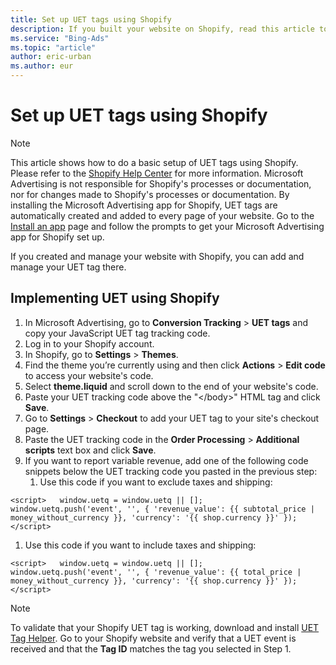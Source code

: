 ```yaml
---
title: Set up UET tags using Shopify
description: If you built your website on Shopify, read this article to learn how to set up UET tags on it.
ms.service: "Bing-Ads"
ms.topic: "article"
author: eric-urban
ms.author: eur
---
```


# Set up UET tags using Shopify

> [!NOTE]
> This article shows how to do a basic setup of UET tags using Shopify. Please refer to the [Shopify Help Center](https://go.microsoft.com/fwlink?LinkId=2010843) for more information.
> Microsoft Advertising is not responsible for Shopify's processes or documentation, nor for changes made to Shopify's processes or documentation.
> By installing the Microsoft Advertising  app for Shopify, UET tags are automatically created and added to every page of your website. Go to the [Install an app](https://go.microsoft.com/fwlink?LinkId=2109447) page and follow the prompts to get your Microsoft Advertising  app for Shopify set up.

If you created and manage your website with Shopify, you can add and manage your UET tag there.

## Implementing UET using Shopify

1. In Microsoft Advertising, go to **Conversion Tracking**&nbsp;&gt;&nbsp;**UET tags** and copy your JavaScript UET tag tracking code.
1. Log in to your Shopify account.
1. In Shopify, go to **Settings**&nbsp;&gt;&nbsp;**Themes**.
1. Find the theme you’re currently using and then click **Actions**&nbsp;&gt;&nbsp;**Edit code** to access your website's code.
1. Select **theme.liquid** and scroll down to the end of your website's code.
1. Paste your UET tracking code above the "&lt;/body&gt;" HTML tag and click **Save**.
1. Go to **Settings**&nbsp;&gt;&nbsp;**Checkout** to add your UET tag to your site's checkout page.
1. Paste the UET tracking code in the **Order Processing**&nbsp;&gt;&nbsp;**Additional scripts** text box and click **Save**.
1. If you want to report variable revenue, add one of the following code snippets below the UET tracking code you pasted in the previous step:
   1. Use this code if you want to exclude taxes and shipping:
```
<script>   window.uetq = window.uetq || [];    window.uetq.push('event', '', { 'revenue_value': {{ subtotal_price | money_without_currency }}, 'currency': '{{ shop.currency }}' }); </script>
```

   1. Use this code if you want to include taxes and shipping:
```
<script>   window.uetq = window.uetq || [];    window.uetq.push('event', '', { 'revenue_value': {{ total_price | money_without_currency }}, 'currency': '{{ shop.currency }}' }); </script>
```

> [!NOTE]
> To validate that your Shopify UET tag is working, download and install [UET Tag Helper](./hlp_BA_CONC_UET_TagHelper.md). Go to your Shopify website and verify that a UET event is received and that the **Tag ID** matches the tag you selected in Step 1.


